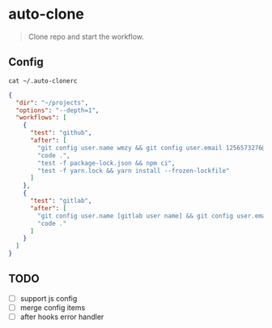 # auto-clone

> Clone repo and start the workflow.

## Config

`cat ~/.auto-clonerc`

```json
{
  "dir": "~/projects",
  "options": "--depth=1",
  "workflows": [
    {
      "test": "github",
      "after": [
        "git config user.name wmzy && git config user.email 1256573276@qq.com",
        "code .",
        "test -f package-lock.json && npm ci",
        "test -f yarn.lock && yarn install --frozen-lockfile"
      ]
    },
    {
      "test": "gitlab",
      "after": [
        "git config user.name [gitlab user name] && git config user.email [gitlab user email]",
        "code ."
      ]
    }
  ]
}

```

## TODO

- [ ] support js config
- [ ] merge config items
- [ ] after hooks error handler
